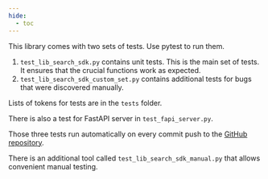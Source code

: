 ```yaml
---
hide:
  - toc
---
```


This library comes with two sets of tests. Use pytest to run them.

1. `test_lib_search_sdk.py` contains unit tests. This is the main set of tests.
It ensures that the crucial functions work as expected.
2. `test_lib_search_sdk_custom_set.py` contains additional tests for bugs that
were discovered manually.

Lists of tokens for tests are in the `tests` folder.

There is also a test for FastAPI server in `test_fapi_server.py`.

Those three tests run automatically on every commit push to the
[GitHub repository](https://github.com/djfedos/djfedos-search).

There is an additional tool called `test_lib_search_sdk_manual.py` that allows convenient
manual testing.
